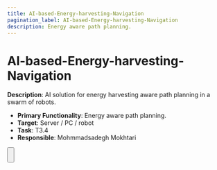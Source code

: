 ```yaml
---
title: AI-based-Energy-harvesting-Navigation
pagination_label: AI-based-Energy-harvesting-Navigation
description: Energy aware path planning.
---
```


# AI-based-Energy-harvesting-Navigation

**Description**: AI solution for energy harvesting aware path planning in a swarm of robots.

* **Primary Functionality**: Energy aware path planning.
* **Target**: Server / PC / robot
* **Task**: T3.4
* **Responsible**: Mohmmadsadegh Mokhtari

<Button label="🔗 openswarm-eu/AI-based-Energy-harvesting-Navigation repository" link="https://github.com/openswarm-eu/AI-based-Energy-harvesting-Navigation" block /><br />

